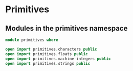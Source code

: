 # Primitives

## Modules in the primitives namespace

```agda
module primitives where

open import primitives.characters public
open import primitives.floats public
open import primitives.machine-integers public
open import primitives.strings public
```
